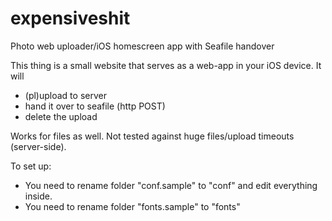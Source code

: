 # expensiveshit
Photo web uploader/iOS homescreen app with Seafile handover

This thing is a small website that serves as a web-app in your iOS device.
It will 
- (pl)upload to server
- hand it over to seafile (http POST)
- delete the upload

Works for files as well.
Not tested against huge files/upload timeouts (server-side).

To set up:
- You need to rename folder "conf.sample" to "conf" and edit everything inside.
- You need to rename folder "fonts.sample" to "fonts"
